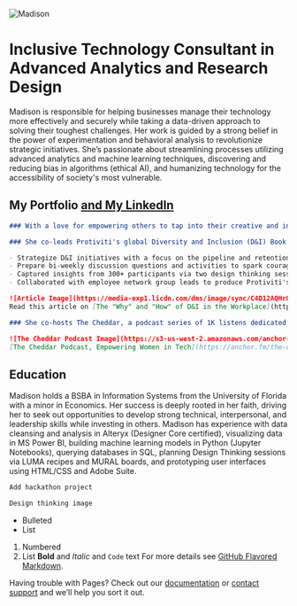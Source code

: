 ![Madison](https://media-exp1.licdn.com/dms/image/C4D03AQH_8L0xbIV7JA/profile-displayphoto-shrink_400_400/0?e=1603324800&v=beta&t=vnxrgk6Z29lIsh2x8NHfng1CaKgwHodH4mg8j22wWAw)

# Inclusive Technology Consultant in Advanced Analytics and Research Design

Madison is responsible for helping businesses manage their technology more effectively and securely while taking a data-driven approach to solving their toughest challenges. Her work is guided by a strong belief in the power of experimentation and behavioral analysis to revolutionize strategic initiatives. She’s passionate about streamlining processes utilizing advanced analytics and machine learning techniques, discovering and reducing bias in algorithms (ethical AI), and humanizing technology for the accessibility of society's most vulnerable.

## My Portfolio [and My LinkedIn](https://linked.com/in/bymaisonross)

```markdown
### With a love for empowering others to tap into their creative and intentional self, Madison has published guided meditations and yoga classes, as well as facilitated STEAM and Design Thinking-focused workshops at Girls Who Code classrooms and for University of Florida students.


```

```markdown
### She co-leads Protiviti's global Diversity and Inclusion (D&I) Book Club, which strives to fosters an inclusive environment in which employees and allies can collaboratively share their experiences while widening perspectives on D&I topics.

- Strategize D&I initiatives with a focus on the pipeline and retention of minorities in technology through the development of thought leadership, D&I metrics, and informational workshops.
- Prepare bi-weekly discussion questions and activities to spark courageous conversation on challenging topics for 35+ offices. Developed a "Summer Series: Fighting for Equality" consisting of three sessions to discuss D&I topics with bite-sized media such as TED Talks, articles, and podcasts.
- Captured insights from 300+ participants via two design thinking sessions to drive global D&I strategy. Utilized LUMA recipes and MURAL boards to complete design thinking activities and address the prompt, "How might we establish Protiviti as a D&I Thought Leader?"
- Collaborated with employee network group leads to produce Protiviti's global D&I newsletter, streamlining quarterly highlights and opportunities to get involved in the D&I space.

![Article Image](https://media-exp1.licdn.com/dms/image/sync/C4D12AQHr8YGLT7pjNw/article-cover_image-shrink_600_2000/0?e=1603324800&v=beta&t=Me5w0HXisqtm2Ce5CvflcReHwIp7HOin8BcJ_Jq7ZWc)
Read this article on [The "Why" and "How" of D&I in the Workplace](https://www.linkedin.com/in/bymadisonross/detail/treasury/position:1633983392/?entityUrn=urn%3Ali%3Afsd_profileTreasuryMedia%3A(ACoAABqLla8BXQ07EdfM8wpnh_gfOq34txTRN_A%2C1592499924692)&section=position%3A1633983392&treasuryCount=2)
```

```markdown
### She co-hosts The Cheddar, a podcast series of 1K listens dedicated to empowering minorities in technology and business. Her mission is to cultivate an inclusive workplace culture by widening individual perspectives and establishing a support system to empower more minorities to pursue careers and leadership roles in technology.

![The Cheddar Podcast Image](https://s3-us-west-2.amazonaws.com/anchor-generated-image-bank/production/podcast_uploaded400/297428/297428-1522355647290-6199a63be63ac.jpg)
[The Cheddar Podcast, Empowering Women in Tech](https://anchor.fm/the-cheddar)
``` 

## Education

Madison holds a BSBA in Information Systems from the University of Florida with a minor in Economics. Her success is deeply rooted in her faith, driving her to seek out opportunities to develop strong technical, interpersonal, and leadership skills while investing in others. Madison has experience with data cleansing and analysis in Alteryx (Designer Core certified), visualizing data in MS Power BI, building machine learning models in Python (Jupyter Notebooks), querying databases in SQL, planning Design Thinking sessions via LUMA recipes and MURAL boards, and prototyping user interfaces using HTML/CSS and Adobe Suite.

```markdown
Add hackathon project
```

```markdown
Design thinking image
```


- Bulleted
- List
1. Numbered
2. List
**Bold** and _Italic_ and `Code` text
For more details see [GitHub Flavored Markdown](https://guides.github.com/features/mastering-markdown/).

Having trouble with Pages? Check out our [documentation](https://docs.github.com/categories/github-pages-basics/) or [contact support](https://github.com/contact) and we’ll help you sort it out.
